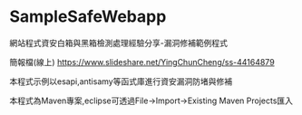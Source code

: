 # SampleSafeWebapp
網站程式資安白箱與黑箱檢測處理經驗分享-漏洞修補範例程式

簡報檔(線上)
https://www.slideshare.net/YingChunCheng/ss-44164879

本程式示例以esapi,antisamy等函式庫進行資安漏洞防堵與修補

本程式為Maven專案,eclipse可透過File->Import->Existing Maven Projects匯入
